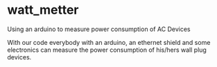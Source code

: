 # watt_metter
Using an arduino to measure power consumption of AC Devices

With our code everybody with an arduino, an ethernet shield and some electronics can measure
the power consumption of his/hers wall plug devices.


